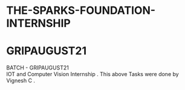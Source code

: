 # THE-SPARKS-FOUNDATION-INTERNSHIP
# GRIPAUGUST21
BATCH - GRIPAUGUST21   
IOT and Computer Vision Internship .
This above Tasks were done by Vignesh C . 
